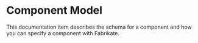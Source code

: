 # Component Model

This documentation item describes the schema for a component and how you can specify a component with Fabrikate.